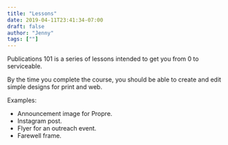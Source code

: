 ```yaml
---
title: "Lessons"
date: 2019-04-11T23:41:34-07:00
draft: false
author: "Jenny"
tags: [""]
---
```


Publications 101 is a series of lessons intended to get you from 0 to serviceable.

By the time you complete the course, you should be able to create and edit simple designs for print and web. 

Examples:

* Announcement image for Propre.
* Instagram post.
* Flyer for an outreach event.
* Farewell frame.